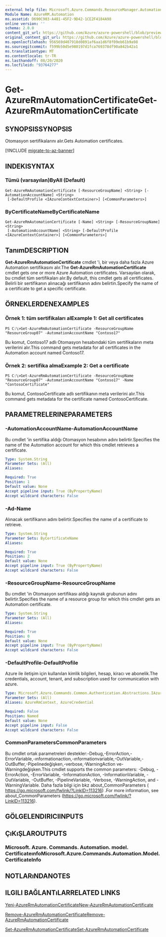 ```yaml
---
external help file: Microsoft.Azure.Commands.ResourceManager.Automation.dll-Help.xml
Module Name: AzureRM.Automation
ms.assetid: D690C903-A481-45F2-9D42-1CE2F4184A98
online version: ''
schema: 2.0.0
content_git_url: https://github.com/Azure/azure-powershell/blob/preview/src/ResourceManager/Automation/Commands.Automation/help/Get-AzureRMAutomationCertificate.md
original_content_git_url: https://github.com/Azure/azure-powershell/blob/preview/src/ResourceManager/Automation/Commands.Automation/help/Get-AzureRMAutomationCertificate.md
ms.openlocfilehash: 956569d407918d0891af6aa1d6f8f09eb61b9a98
ms.sourcegitcommit: f599b50d5e980197d1fca769378df90a842b42a1
ms.translationtype: MT
ms.contentlocale: tr-TR
ms.lasthandoff: 08/20/2020
ms.locfileid: "93764277"
---
```

# <span data-ttu-id="3ed65-101">Get-AzureRmAutomationCertificate</span><span class="sxs-lookup"><span data-stu-id="3ed65-101">Get-AzureRmAutomationCertificate</span></span>

## <span data-ttu-id="3ed65-102">SYNOPSIS</span><span class="sxs-lookup"><span data-stu-id="3ed65-102">SYNOPSIS</span></span>
<span data-ttu-id="3ed65-103">Otomasyon sertifikalarını alır.</span><span class="sxs-lookup"><span data-stu-id="3ed65-103">Gets Automation certificates.</span></span>

[!INCLUDE [migrate-to-az-banner](../../includes/migrate-to-az-banner.md)]

## <span data-ttu-id="3ed65-104">INDEKI</span><span class="sxs-lookup"><span data-stu-id="3ed65-104">SYNTAX</span></span>

### <span data-ttu-id="3ed65-105">Tümü (varsayılan)</span><span class="sxs-lookup"><span data-stu-id="3ed65-105">ByAll (Default)</span></span>
```
Get-AzureRmAutomationCertificate [-ResourceGroupName] <String> [-AutomationAccountName] <String>
 [-DefaultProfile <IAzureContextContainer>] [<CommonParameters>]
```

### <span data-ttu-id="3ed65-106">ByCertificateName</span><span class="sxs-lookup"><span data-stu-id="3ed65-106">ByCertificateName</span></span>
```
Get-AzureRmAutomationCertificate [-Name] <String> [-ResourceGroupName] <String>
 [-AutomationAccountName] <String> [-DefaultProfile <IAzureContextContainer>] [<CommonParameters>]
```

## <span data-ttu-id="3ed65-107">Tanım</span><span class="sxs-lookup"><span data-stu-id="3ed65-107">DESCRIPTION</span></span>
<span data-ttu-id="3ed65-108">**Get-AzureRmAutomationCertificate** cmdlet 'i, bir veya daha fazla Azure Automation sertifikasını alır.</span><span class="sxs-lookup"><span data-stu-id="3ed65-108">The **Get-AzureRmAutomationCertificate** cmdlet gets one or more Azure Automation certificates.</span></span>
<span data-ttu-id="3ed65-109">Varsayılan olarak, bu cmdlet tüm sertifikaları alır.</span><span class="sxs-lookup"><span data-stu-id="3ed65-109">By default, this cmdlet gets all certificates.</span></span>
<span data-ttu-id="3ed65-110">Belirli bir sertifikanın alınacağı sertifikanın adını belirtin.</span><span class="sxs-lookup"><span data-stu-id="3ed65-110">Specify the name of a certificate to get a specific certificate.</span></span>

## <span data-ttu-id="3ed65-111">ÖRNEKLERDEN</span><span class="sxs-lookup"><span data-stu-id="3ed65-111">EXAMPLES</span></span>

### <span data-ttu-id="3ed65-112">Örnek 1: tüm sertifikaları al</span><span class="sxs-lookup"><span data-stu-id="3ed65-112">Example 1: Get all certificates</span></span>
```
PS C:\>Get-AzureRmAutomationCertificate -ResourceGroupName "ResourceGroup07" -AutomationAccountName "Contoso17"
```

<span data-ttu-id="3ed65-113">Bu komut, Contoso17 adlı Otomasyon hesabındaki tüm sertifikaların meta verilerini alır.</span><span class="sxs-lookup"><span data-stu-id="3ed65-113">This command gets metadata for all certificates in the Automation account named Contoso17.</span></span>

### <span data-ttu-id="3ed65-114">Örnek 2: sertifika alma</span><span class="sxs-lookup"><span data-stu-id="3ed65-114">Example 2: Get a certificate</span></span>
```
PS C:\>Get-AzureRmAutomationCertificate -ResourceGroupName "ResourceGroup07" -AutomationAccountName "Contoso17" -Name "ContosoCertificate"
```

<span data-ttu-id="3ed65-115">Bu komut, ContosoCertificate adlı sertifikanın meta verilerini alır.</span><span class="sxs-lookup"><span data-stu-id="3ed65-115">This command gets metadata for the certificate named ContosoCertificate.</span></span>

## <span data-ttu-id="3ed65-116">PARAMETRELERINE</span><span class="sxs-lookup"><span data-stu-id="3ed65-116">PARAMETERS</span></span>

### <span data-ttu-id="3ed65-117">-AutomationAccountName</span><span class="sxs-lookup"><span data-stu-id="3ed65-117">-AutomationAccountName</span></span>
<span data-ttu-id="3ed65-118">Bu cmdlet 'in sertifika aldığı Otomasyon hesabının adını belirtir.</span><span class="sxs-lookup"><span data-stu-id="3ed65-118">Specifies the name of the Automation account for which this cmdlet retrieves a certificate.</span></span>

```yaml
Type: System.String
Parameter Sets: (All)
Aliases: 

Required: True
Position: 1
Default value: None
Accept pipeline input: True (ByPropertyName)
Accept wildcard characters: False
```

### <span data-ttu-id="3ed65-119">-Ad</span><span class="sxs-lookup"><span data-stu-id="3ed65-119">-Name</span></span>
<span data-ttu-id="3ed65-120">Alınacak sertifikanın adını belirtir.</span><span class="sxs-lookup"><span data-stu-id="3ed65-120">Specifies the name of a certificate to retrieve.</span></span>

```yaml
Type: System.String
Parameter Sets: ByCertificateName
Aliases: 

Required: True
Position: 2
Default value: None
Accept pipeline input: True (ByPropertyName)
Accept wildcard characters: False
```

### <span data-ttu-id="3ed65-121">-ResourceGroupName</span><span class="sxs-lookup"><span data-stu-id="3ed65-121">-ResourceGroupName</span></span>
<span data-ttu-id="3ed65-122">Bu cmdlet 'in Otomasyon sertifikası aldığı kaynak grubunun adını belirtir.</span><span class="sxs-lookup"><span data-stu-id="3ed65-122">Specifies the name of a resource group for which this cmdlet gets an Automation certificate.</span></span>

```yaml
Type: System.String
Parameter Sets: (All)
Aliases: 

Required: True
Position: 0
Default value: None
Accept pipeline input: True (ByPropertyName)
Accept wildcard characters: False
```

### <span data-ttu-id="3ed65-123">-DefaultProfile</span><span class="sxs-lookup"><span data-stu-id="3ed65-123">-DefaultProfile</span></span>
<span data-ttu-id="3ed65-124">Azure ile iletişim için kullanılan kimlik bilgileri, hesap, kiracı ve abonelik.</span><span class="sxs-lookup"><span data-stu-id="3ed65-124">The credentials, account, tenant, and subscription used for communication with azure.</span></span>

```yaml
Type: Microsoft.Azure.Commands.Common.Authentication.Abstractions.IAzureContextContainer
Parameter Sets: (All)
Aliases: AzureRmContext, AzureCredential

Required: False
Position: Named
Default value: None
Accept pipeline input: False
Accept wildcard characters: False
```

### <span data-ttu-id="3ed65-125">CommonParameters</span><span class="sxs-lookup"><span data-stu-id="3ed65-125">CommonParameters</span></span>
<span data-ttu-id="3ed65-126">Bu cmdlet ortak parametreleri destekler:-Debug,-ErrorAction,-ErrorVariable,-ınformationaction,-ınformationvariable,-OutVariable,-OutBuffer,-Pipelinedeğişken,-verbose,-WarningAction ve-Warningdeğişken.</span><span class="sxs-lookup"><span data-stu-id="3ed65-126">This cmdlet supports the common parameters: -Debug, -ErrorAction, -ErrorVariable, -InformationAction, -InformationVariable, -OutVariable, -OutBuffer, -PipelineVariable, -Verbose, -WarningAction, and -WarningVariable.</span></span> <span data-ttu-id="3ed65-127">Daha fazla bilgi için bkz about_CommonParameters ( https://go.microsoft.com/fwlink/?LinkID=113216) .</span><span class="sxs-lookup"><span data-stu-id="3ed65-127">For more information, see about_CommonParameters (https://go.microsoft.com/fwlink/?LinkID=113216).</span></span>

## <span data-ttu-id="3ed65-128">GÖLGELENDIRICI</span><span class="sxs-lookup"><span data-stu-id="3ed65-128">INPUTS</span></span>

## <span data-ttu-id="3ed65-129">ÇıKıŞLAR</span><span class="sxs-lookup"><span data-stu-id="3ed65-129">OUTPUTS</span></span>

### <span data-ttu-id="3ed65-130">Microsoft. Azure. Commands. Automation. model. Certificateınfo</span><span class="sxs-lookup"><span data-stu-id="3ed65-130">Microsoft.Azure.Commands.Automation.Model.CertificateInfo</span></span>

## <span data-ttu-id="3ed65-131">NOTLARıNDA</span><span class="sxs-lookup"><span data-stu-id="3ed65-131">NOTES</span></span>

## <span data-ttu-id="3ed65-132">ILGILI BAĞLANTıLAR</span><span class="sxs-lookup"><span data-stu-id="3ed65-132">RELATED LINKS</span></span>

[<span data-ttu-id="3ed65-133">Yeni-AzureRmAutomationCertificate</span><span class="sxs-lookup"><span data-stu-id="3ed65-133">New-AzureRmAutomationCertificate</span></span>](./New-AzureRMAutomationCertificate.md)

[<span data-ttu-id="3ed65-134">Remove-AzureRmAutomationCertificate</span><span class="sxs-lookup"><span data-stu-id="3ed65-134">Remove-AzureRmAutomationCertificate</span></span>](./Remove-AzureRMAutomationCertificate.md)

[<span data-ttu-id="3ed65-135">Set-AzureRmAutomationCertificate</span><span class="sxs-lookup"><span data-stu-id="3ed65-135">Set-AzureRmAutomationCertificate</span></span>](./Set-AzureRMAutomationCertificate.md)


